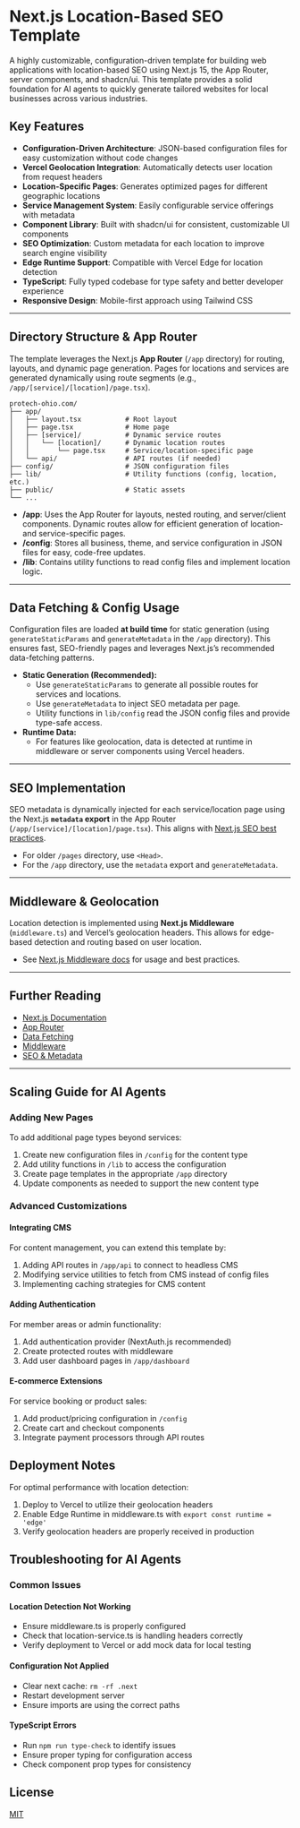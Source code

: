 # Next.js Location-Based SEO Template

A highly customizable, configuration-driven template for building web applications with location-based SEO using Next.js 15, the App Router, server components, and shadcn/ui. This template provides a solid foundation for AI agents to quickly generate tailored websites for local businesses across various industries.

## Key Features

- **Configuration-Driven Architecture**: JSON-based configuration files for easy customization without code changes
- **Vercel Geolocation Integration**: Automatically detects user location from request headers
- **Location-Specific Pages**: Generates optimized pages for different geographic locations
- **Service Management System**: Easily configurable service offerings with metadata
- **Component Library**: Built with shadcn/ui for consistent, customizable UI components
- **SEO Optimization**: Custom metadata for each location to improve search engine visibility
- **Edge Runtime Support**: Compatible with Vercel Edge for location detection
- **TypeScript**: Fully typed codebase for type safety and better developer experience
- **Responsive Design**: Mobile-first approach using Tailwind CSS

---

## Directory Structure & App Router

The template leverages the Next.js **App Router** (`/app` directory) for routing, layouts, and dynamic page generation. Pages for locations and services are generated dynamically using route segments (e.g., `/app/[service]/[location]/page.tsx`).

```
protech-ohio.com/
├── app/
│   ├── layout.tsx           # Root layout
│   ├── page.tsx             # Home page
│   ├── [service]/           # Dynamic service routes
│   │   └── [location]/      # Dynamic location routes
│   │       └── page.tsx     # Service/location-specific page
│   └── api/                 # API routes (if needed)
├── config/                  # JSON configuration files
├── lib/                     # Utility functions (config, location, etc.)
├── public/                  # Static assets
└── ...
```

- **/app**: Uses the App Router for layouts, nested routing, and server/client components. Dynamic routes allow for efficient generation of location- and service-specific pages.
- **/config**: Stores all business, theme, and service configuration in JSON files for easy, code-free updates.
- **/lib**: Contains utility functions to read config files and implement location logic.

---

## Data Fetching & Config Usage

Configuration files are loaded **at build time** for static generation (using `generateStaticParams` and `generateMetadata` in the `/app` directory). This ensures fast, SEO-friendly pages and leverages Next.js’s recommended data-fetching patterns.

- **Static Generation (Recommended):**
  - Use `generateStaticParams` to generate all possible routes for services and locations.
  - Use `generateMetadata` to inject SEO metadata per page.
  - Utility functions in `lib/config` read the JSON config files and provide type-safe access.
- **Runtime Data:**
  - For features like geolocation, data is detected at runtime in middleware or server components using Vercel headers.

---

## SEO Implementation

SEO metadata is dynamically injected for each service/location page using the Next.js **`metadata` export** in the App Router (`/app/[service]/[location]/page.tsx`). This aligns with [Next.js SEO best practices](https://nextjs.org/docs/app/building-your-application/optimizing/metadata).

- For older `/pages` directory, use `<Head>`.
- For the `/app` directory, use the `metadata` export and `generateMetadata`.

---

## Middleware & Geolocation

Location detection is implemented using **Next.js Middleware** (`middleware.ts`) and Vercel’s geolocation headers. This allows for edge-based detection and routing based on user location.

- See [Next.js Middleware docs](https://nextjs.org/docs/app/building-your-application/routing/middleware) for usage and best practices.

---

## Further Reading

- [Next.js Documentation](https://nextjs.org/docs)
- [App Router](https://nextjs.org/docs/app/building-your-application/routing)
- [Data Fetching](https://nextjs.org/docs/app/building-your-application/data-fetching)
- [Middleware](https://nextjs.org/docs/app/building-your-application/routing/middleware)
- [SEO & Metadata](https://nextjs.org/docs/app/building-your-application/optimizing/metadata)

---

## Scaling Guide for AI Agents

### Adding New Pages

To add additional page types beyond services:

1. Create new configuration files in `/config` for the content type
2. Add utility functions in `/lib` to access the configuration
3. Create page templates in the appropriate `/app` directory
4. Update components as needed to support the new content type

### Advanced Customizations

#### Integrating CMS

For content management, you can extend this template by:

1. Adding API routes in `/app/api` to connect to headless CMS
2. Modifying service utilities to fetch from CMS instead of config files
3. Implementing caching strategies for CMS content

#### Adding Authentication

For member areas or admin functionality:

1. Add authentication provider (NextAuth.js recommended)
2. Create protected routes with middleware
3. Add user dashboard pages in `/app/dashboard`

#### E-commerce Extensions

For service booking or product sales:

1. Add product/pricing configuration in `/config`
2. Create cart and checkout components
3. Integrate payment processors through API routes

## Deployment Notes

For optimal performance with location detection:

1. Deploy to Vercel to utilize their geolocation headers
2. Enable Edge Runtime in middleware.ts with `export const runtime = 'edge'`
3. Verify geolocation headers are properly received in production

## Troubleshooting for AI Agents

### Common Issues

#### Location Detection Not Working
- Ensure middleware.ts is properly configured
- Check that location-service.ts is handling headers correctly
- Verify deployment to Vercel or add mock data for local testing

#### Configuration Not Applied
- Clear next cache: `rm -rf .next`
- Restart development server
- Ensure imports are using the correct paths

#### TypeScript Errors
- Run `npm run type-check` to identify issues
- Ensure proper typing for configuration access
- Check component prop types for consistency

## License

[MIT](LICENSE)
